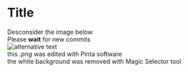 # Title
Desconsider the image below  
Please **wait** for new commits  
![alternative text](https://i.imgur.com/yvzQLqv.png)  
this *.png* was edited with Pinta software  
the white background was removed with Magic Selector tool
